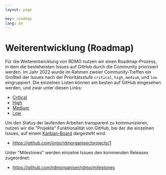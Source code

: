 ```yaml
---
layout: page

key: roadmap
lang: de
---
```


# Weiterentwicklung (Roadmap)

Für die Weiterentwicklung von RDMO nutzen wir einen Roadmap-Prozess, in dem die bestehenden Issues auf GitHub durch die Community priorisiert werden. Im Jahr 2022 wurde im Rahmen zweier Community-Treffen ein Großteil der Issues nach der Prioritätsstufe `critical`, `high`, `medium`, und `low` eingruppiert. Die einzelnen Listen können am besten auf GitHub eingesehen werden, und zwar unter diesen Links:

* [Critical](https://github.com/rdmorganiser/rdmo/issues?q=is%3Aopen+is%3Aissue+label%3A%22priority%3A+critical%22)
* [High](https://github.com/rdmorganiser/rdmo/issues?q=is%3Aopen+is%3Aissue+label%3A%22priority%3A+high%22)
* [Medium](https://github.com/rdmorganiser/rdmo/issues?q=is%3Aopen+is%3Aissue+label%3A%22priority%3A+medium%22)
* [Low](https://github.com/rdmorganiser/rdmo/issues?q=is%3Aopen+is%3Aissue+label%3A%22priority%3A+low%22)

Um den Status der laufenden Arbeiten transparent zu kommunizieren, nutzen wir die "Projekte" Funktionalität von GitHub, bei der die einzelnen Issues, auf einem [Kanban-Board](https://de.wikipedia.org/wiki/Kanban-Board) dargestellt wird:

* <https://github.com/orgs/rdmorganiser/projects/1>

Unter "Milestones" werden einzelne Issues den kommenden Releases zugeordnet:

* <https://github.com/rdmorganiser/rdmo/milestones>
